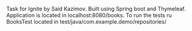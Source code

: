 Task for Ignite by Said Kazimov.
Built using Spring boot and Thymeleaf.
Application is located in localhost:8080/books.
To run the tests ru BooksTest located in test/java/com.example.demo/repositories/